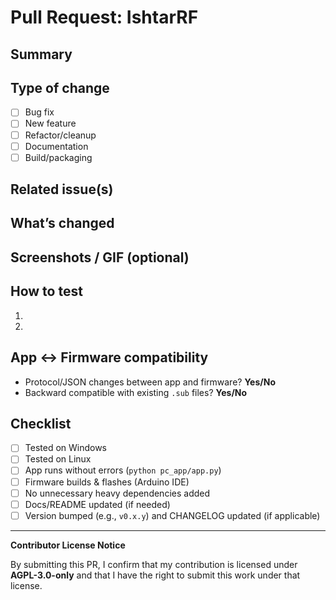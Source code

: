 # Pull Request: IshtarRF

## Summary
<!-- Short description of what this PR changes/fixes. -->

## Type of change
- [ ] Bug fix
- [ ] New feature
- [ ] Refactor/cleanup
- [ ] Documentation
- [ ] Build/packaging

## Related issue(s)
<!-- e.g., Closes #123, Fixes #45 -->

## What’s changed
<!-- Key points of the implementation. Be concise. -->

## Screenshots / GIF (optional)
<!-- UI changes for the desktop app. -->

## How to test
1. <!-- Steps to verify on Windows/Linux -->
2. <!-- Include expected behavior/outcome -->

## App ↔ Firmware compatibility
- Protocol/JSON changes between app and firmware? **Yes/No**
- Backward compatible with existing `.sub` files? **Yes/No**

## Checklist
- [ ] Tested on Windows
- [ ] Tested on Linux
- [ ] App runs without errors (`python pc_app/app.py`)
- [ ] Firmware builds & flashes (Arduino IDE)
- [ ] No unnecessary heavy dependencies added
- [ ] Docs/README updated (if needed)
- [ ] Version bumped (e.g., `v0.x.y`) and CHANGELOG updated (if applicable)

---

**Contributor License Notice**

By submitting this PR, I confirm that my contribution is licensed under **AGPL-3.0-only** and that I have the right to submit this work under that license.
